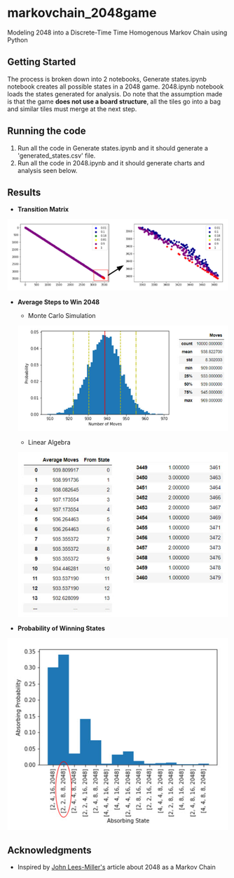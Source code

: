 # markovchain_2048game

Modeling 2048 into a Discrete-Time Time Homogenous Markov Chain using Python

## Getting Started

The process is broken down into 2 notebooks, Generate states.ipynb notebook creates all possible states in a 2048 game. 2048.ipynb notebook loads the states generated for analysis. Do note that the assumption made is that the game **does not use a board structure**, all the tiles go into a bag and similar tiles must merge at the next step.

## Running the code

1. Run all the code in Generate states.ipynb and it should generate a 'generated_states.csv' file.
2. Run all the code in 2048.ipynb and it should generate charts and analysis seen below.

## Results

* **Transition Matrix** 

![picture](transition_matrix.jpg)

* **Average Steps to Win 2048** 

  * Monte Carlo Simulation

  ![picture](montecarlo.jpg)

  * Linear Algebra 

  ![picture](linear_algebra.jpg)
  
* **Probability of Winning States**

![picture](likelywinningcombi.jpg)


## Acknowledgments

* Inspired by [John Lees-Miller's](https://jdlm.info/articles/2017/08/05/markov-chain-2048.html) article about 2048 as a Markov Chain
